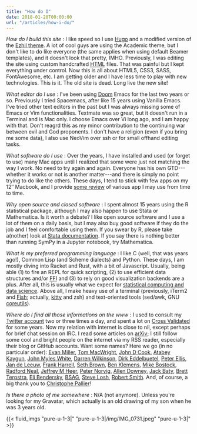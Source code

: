 ```yaml
---
title: "How do I"
date: 2018-01-20T00:00:00
url: "/articles/how-i-do/"
---
```


_How do I build this site_
: I like speed so I use [Hugo](https://gohugo.io) and a modified version of the [Ezhil theme](/post/site-redesign/). A lot of cool guys are using the Academic theme, but I don't like to do like everyone (the same applies when using default Beamer templates), and it doesn't look that pretty, IMHO. Previously, I was editing the site using custom handcrafted <abbr title="Hypertext Markup Language">HTML</abbr> files. That was painful but I kept everything under control. Now this is all about HTML5, CSS3, SASS, FontAwesome, etc. I am getting older and I have less time to play with new technologies. This is it. The old site is dead. Long live the new site!

_What editor do I use_
: I've been using [Doom](https://github.com/hlissner/doom-emacs) Emacs for the last two years or so. Previously I tried Spacemacs, after like 15 years using Vanilla Emacs. I've tried other text editors in the past but I was always missing some of Emacs or Vim functionalities. Textmate was so great, but it doesn't run in a Terminal and is Mac only. I choose Emacs over Vi long ago, and I am happy with that. Don't reagrd this as my minor contribution to the continuing war between evil and God proponents. I don't have a religion (even if you bring me some data), I also use NeoVim over ssh or for small offhand editing tasks.

_What software do I use_
: Over the years, I have installed and used (or forget to use) many Mac apps until I realized that some were just not matching the way I work. No need to try again and again. Everyone has his own GTD---whether it works or not is another matter---and there is simply no point trying to do like the others. These days, I tend to stick with few apps on my 12″ Macbook, and I provide [some review](/categories/app-review) of various app I may use from time to time.

_Why open source and closed software_
: I spent almost 15 years using the R statistical package, although I may also happen to use Stata or Mathematica. Is it worth a debate? I like open source software and I use a lot of them on a daily basis, but I may also buy good software if they do the job and I feel comfortable using them. If you swear by R, please take a(nother) look at [Stata documentation](https://www.stata-press.com/manuals/documentation-set/). If you say there is nothing better than running SymPy in a Jupyter notebook, try Mathematica.

_What is my preferred programming language_
: I like C (well, that was years ago!), Common Lisp (and Scheme dialects) and Python. These days, I am mostly diving into Racket and Rust, with a bit of Javascript. Usually, being able (1) to fire an REPL for quick scripting, (2) to use efficient data structures and/or <abbr title="Foreign Function Interface">FFI</abbr> and (3) to rely on good visualization backends are a plus. After all, this is usually what we expect for [statistical computing and data science](https://darrenjw.wordpress.com/2013/12/23/scala-as-a-platform-for-statistical-computing-and-data-science/). Above all, I make heavy use of a terminal (previously, iTerm2 and [Fish](/post/fish-shell); actually, [kitty](https://sw.kovidgoyal.net/kitty/) and zsh) and text-oriented tools (sed/awk, GNU [coreutils](https://www.gnu.org/software/coreutils/manual/)).

_Where do I find all those informations on the www_
: I used to consult my [Twitter account](https://twitter.com/chlalanne) two or three times a day, and spent a lot on [Cross Validated](https://stats.stackexchange.com/) for some years. Now my relation with internet is close to nil, except perhaps for brief chat session on IRC. I read some articles on [arXiv](https://arxiv.org); I still follow some cool and bright people on the internet via my RSS reader, especially their blog or GitHub accounts. Want some names? Here we go (in no particular order): [Evan Miller](http://www.evanmiller.org), [Tom MacWright](https://macwright.org), [John D Cook](https://www.johndcook.com/), [Atabey Kaygun](https://kaygun.tumblr.com), [John Myles White](http://www.johnmyleswhite.com), [Darren Wilkinson](https://www.staff.ncl.ac.uk/d.j.wilkinson/), [Dirk Eddelbuetel](http://dirk.eddelbuettel.com), [Peter Ellis](http://freerangestats.info), [Jan de Leeuw](http://gifi.stat.ucla.edu), [Frank Harrell](http://www.fharrell.com), [Seth Brown](http://www.drbunsen.org), [Ben Klemens](https://modelingwithdata.org), [Mike Bostock](https://bost.ocks.org/mike/), [Radford Neal](http://www.cs.toronto.edu/~radford/), [Jeffrey M Heer](https://homes.cs.washington.edu/~jheer/), [Peter Norvig](http://www.norvig.com), [Allen Downey](http://www.allendowney.com/wp/), [Jack Baty](http://baty.net), [Brett Terpstra](http://brettterpstra.com), [Eli Bendersky](https://eli.thegreenplace.net), [BSAG](https://www.rousette.org.uk), [Steve Losh](http://stevelosh.com), [Robert Smith](http://www.stylewarning.com/blog/). And, of course, a big thank you to [Christophe Pallier](http://www.pallier.org)!

_Is there a photo of me somewhere_
: N/A (not anymore). Unless you're looking for my Gravatar, which actually is an old drawing of my son when he was 3 years old.

{{< fluid_imgs
"pure-u-1-3|"
"pure-u-1-3|/img/IMG_0731.jpeg"
"pure-u-1-3|" >}}
